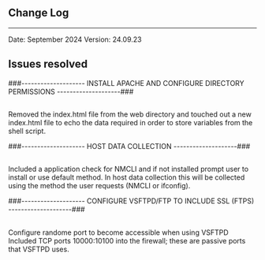 ## Change Log
-------------

Date: September 2024
Version: 24.09.23

Issues resolved
---------------

###--------------------  INSTALL APACHE AND CONFIGURE DIRECTORY PERMISSIONS  --------------------###
##
Removed the index.html file from the web directory and touched out a new index.html file to echo the data required in order to store variables from the shell script.


###--------------------  HOST DATA COLLECTION  --------------------###
##
Included a application check for NMCLI and if not installed prompt user to install or use default method.
In host data collection this will be collected using the method the user requests (NMCLI or ifconfig).

###--------------------  CONFIGURE VSFTPD/FTP TO INCLUDE SSL (FTPS)  --------------------###
##
Configure randome port to become accessible when using VSFTPD
Included TCP ports 10000:10100 into the firewall; these are passive ports that VSFTPD uses.